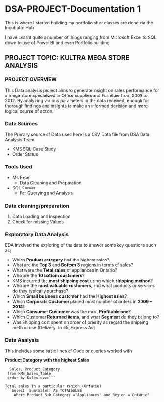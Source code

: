  # DSA-PROJECT-Documentation 1

This is where I started building my portfolio after classes are done via the Incubator Hub

I have Learnt quite a number of things ranging from Microsoft Excel to SQL down to use of Power BI and even Portfolio building

## PROJECT TOPIC: KULTRA MEGA STORE ANALYSIS

### PROJECT OVERVIEW

This Data analysis project aims to generate insight on sales performance for a mega store specialized in Office supplies and Furniture from 2009 to 2012. By analyzing various parameters in the data received, enough for thorough findings and insights to make an informed decision and more logical course of action.

### Data Sources
The Primary source of Data used here is a CSV Data file from DSA Data Analysis Team
* KMS SQL Case Study
* Order Status

### Tools Used 
- Ms Excel 
   - Data Cleaning and Preparation
- SQL Server
   - For Querying and Analysis

### Data cleaning/preparation
1. 	Data Loading and Inspection
2. 	Check for missing Values

### Exploratory Data Analysis
EDA involved the exploring of the data to answer some key questions such as;
-	Which **Product category** had the highest sales? 
-	What are the **Top 3** and **Bottom 3** regions in terms of sales? 
-	What were the **Total sales** of appliances in Ontario? 
-	Who are the **10 bottom customers**?
-	KMS incurred the **most shipping cost** using which **shipping method**?
-	Who are the **most valuable customers**, and what products or services do they typically 
  	 purchase? 
-	Which **Small business customer** had the **Highest sales**? 
-	Which **Corporate Customer** placed most number of orders in **2009 – 2012**? 
-	Which **Consumer Customer** was the most **Profitable one**? 
-	Which Customer **Returned items**, and what **Segment** do they belong to? 
-	Was Shipping cost spent on order of priority as regard the shipping method use (Delivery Truck, Express Air)

### Data Analysis
This includes some basic lines of Code or queries worked with 

**Product Category with the highest Sales**
``` select top 1
  Sales, Product_Category
 from KMS_Sales_Table
 order by Sales desc```

Total sales in a particular region (Ontario)
```Select  Sum(Sales) AS TOTALSALES
	Where Product_Sub_Category ='Appliances' and Region ='Ontario'






 
